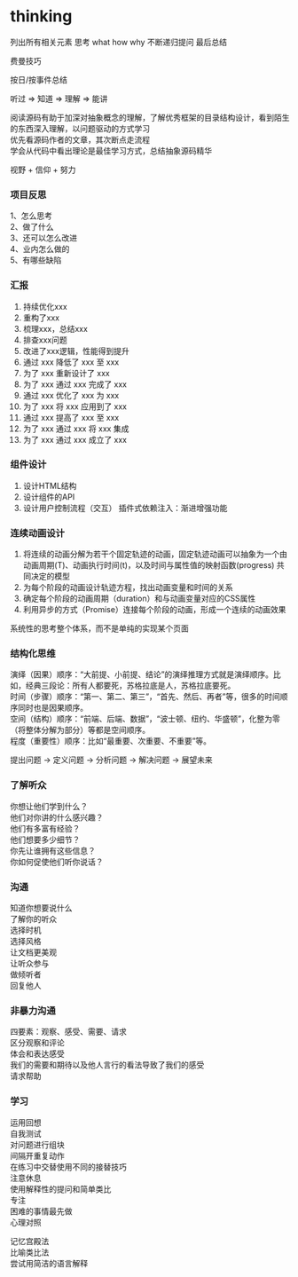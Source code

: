 # thinking

列出所有相关元素 思考 what how why 不断递归提问 最后总结

费曼技巧

按日/按事件总结

听过 => 知道 => 理解 => 能讲

阅读源码有助于加深对抽象概念的理解，了解优秀框架的目录结构设计，看到陌生的东西深入理解，以问题驱动的方式学习  
优先看源码作者的文章，其次断点走流程  
学会从代码中看出理论是最佳学习方式，总结抽象源码精华  

视野 + 信仰 + 努力

### 项目反思  
1、怎么思考  
2、做了什么  
3、还可以怎么改进  
4、业内怎么做的  
5、有哪些缺陷  

### 汇报  
 1. 持续优化xxx 
 2. 重构了xxx 
 3. 梳理xxx，总结xxx 
 4. 排查xxx问题 
 5. 改进了xxx逻辑，性能得到提升 
 6. 通过 xxx 降低了 xxx 至 xxx 
 7. 为了 xxx 重新设计了 xxx 
 8. 为了 xxx 通过 xxx 完成了 xxx 
 9. 通过 xxx 优化了 xxx 为 xxx 
 10. 为了 xxx 将 xxx 应用到了 xxx 
 11. 通过 xxx 提高了 xxx 至 xxx 
 12. 为了 xxx 通过 xxx 将 xxx 集成 
 13. 为了 xxx 通过 xxx 成立了 xxx

### 组件设计
1. 设计HTML结构
2. 设计组件的API
3. 设计用户控制流程（交互）
插件式依赖注入：渐进增强功能  

### 连续动画设计
1. 将连续的动画分解为若干个固定轨迹的动画，固定轨迹动画可以抽象为一个由动画周期(T)、动画执行时间(t)，以及时间与属性值的映射函数(progress) 共同决定的模型
2. 为每个阶段的动画设计轨迹方程，找出动画变量和时间的关系
3. 确定每个阶段的动画周期（duration）和与动画变量对应的CSS属性
4. 利用异步的方式（Promise）连接每个阶段的动画，形成一个连续的动画效果

系统性的思考整个体系，而不是单纯的实现某个页面


### 结构化思维  
演绎（因果）顺序：“大前提、小前提、结论”的演绎推理方式就是演绎顺序。比如，经典三段论：所有人都要死，苏格拉底是人，苏格拉底要死。  
时间（步骤）顺序：“第一、第二、第三”，“首先、然后、再者”等，很多的时间顺序同时也是因果顺序。  
空间（结构）顺序：“前端、后端、数据”，“波士顿、纽约、华盛顿”，化整为零（将整体分解为部分）等都是空间顺序。  
程度（重要性）顺序：比如“最重要、次重要、不重要”等。  

提出问题 -> 定义问题 -> 分析问题 -> 解决问题 -> 展望未来  

### 了解听众  
你想让他们学到什么？  
他们对你讲的什么感兴趣？  
他们有多富有经验？  
他们想要多少细节？  
你先让谁拥有这些信息？  
你如何促使他们听你说话？  

### 沟通  
知道你想要说什么  
了解你的听众  
选择时机  
选择风格  
让文档更美观  
让听众参与  
做倾听者  
回复他人  

### 非暴力沟通
四要素：观察、感受、需要、请求  
区分观察和评论  
体会和表达感受  
我们的需要和期待以及他人言行的看法导致了我们的感受  
请求帮助  

### 学习  
运用回想  
自我测试  
对问题进行组块  
间隔开重复动作  
在练习中交替使用不同的接替技巧  
注意休息  
使用解释性的提问和简单类比  
专注  
困难的事情最先做  
心理对照  

记忆宫殿法  
比喻类比法  
尝试用简洁的语言解释  
